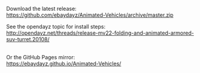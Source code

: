 Download the latest release:<br/>
https://github.com/ebaydayz/Animated-Vehicles/archive/master.zip<br/>

See the opendayz topic for install steps:<br/>
http://opendayz.net/threads/release-mv22-folding-and-animated-armored-suv-turret.20108/<br/><br />

Or the GitHub Pages mirror:<br/>
https://ebaydayz.github.io/Animated-Vehicles/